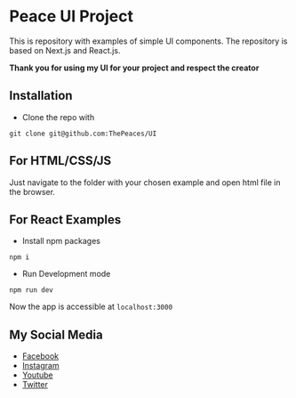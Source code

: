 
# Peace UI Project

This is repository with examples of simple UI components. The repository is based on Next.js and React.js.

**Thank you for using my UI for your project and respect the creator**
## Installation

* Clone the repo with

```
git clone git@github.com:ThePeaces/UI
```
## For HTML/CSS/JS

Just navigate to the folder with your chosen example and open html file in the browser.

## For React Examples

* Install npm packages
```
npm i
```

* Run Development mode
```
npm run dev
```

Now the app is accessible at `localhost:3000`



## My Social Media

* [Facebook](https://web.facebook.com/john.script.395)
* [Instagram](https://www.instagram.com/itsmedakwah/?hl=id)
* [Youtube](https://www.youtube.com/channel/UCqWacqZLgr6KLEs0JNfJngg)
* [Twitter](https://twitter.com/Yourmind_yt)
